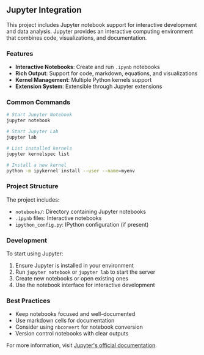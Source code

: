 ## Jupyter Integration

This project includes Jupyter notebook support for interactive development and data analysis. Jupyter provides an interactive computing environment that combines code, visualizations, and documentation.

### Features

- **Interactive Notebooks**: Create and run `.ipynb` notebooks
- **Rich Output**: Support for code, markdown, equations, and visualizations
- **Kernel Management**: Multiple Python kernels support
- **Extension System**: Extensible through Jupyter extensions

### Common Commands

```bash
# Start Jupyter Notebook
jupyter notebook

# Start Jupyter Lab
jupyter lab

# List installed kernels
jupyter kernelspec list

# Install a new kernel
python -m ipykernel install --user --name=myenv
```

### Project Structure

The project includes:
- `notebooks/`: Directory containing Jupyter notebooks
- `.ipynb` files: Interactive notebooks
- `ipython_config.py`: IPython configuration (if present)

### Development

To start using Jupyter:
1. Ensure Jupyter is installed in your environment
2. Run `jupyter notebook` or `jupyter lab` to start the server
3. Create new notebooks or open existing ones
4. Use the notebook interface for interactive development

### Best Practices

- Keep notebooks focused and well-documented
- Use markdown cells for documentation
- Consider using `nbconvert` for notebook conversion
- Version control notebooks with clear outputs

For more information, visit [Jupyter's official documentation](https://jupyter.org/documentation). 